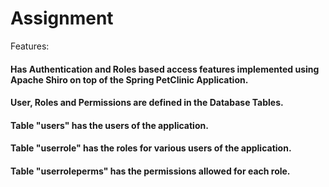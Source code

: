 # Assignment


Features:

#### Has Authentication and Roles based access features implemented using Apache Shiro on top of the Spring PetClinic Application.

#### User, Roles and Permissions are defined in the Database Tables.
#### Table "users" has the users of the application.
#### Table "userrole" has the roles for various users of the application.
#### Table "userroleperms" has the permissions allowed for each role.





